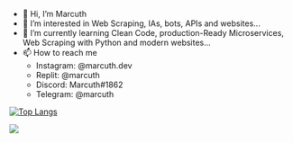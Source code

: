 - 👋 Hi, I’m Marcuth
- 👀 I’m interested in Web Scraping, IAs, bots, APIs and websites...
- 🌱 I’m currently learning Clean Code, production-Ready Microservices, Web Scraping with Python and modern websites...
- 📫 How to reach me 
  - Instagram: @marcuth.dev
  - Replit: @marcuth
  - Discord: Marcuth#1862
  - Telegram: @marcuth

[![Top Langs](https://github-readme-stats.vercel.app/api/top-langs/?username=1Marcuth&langs_count=10&theme=radical)](https://github.com/anuraghazra/github-readme-stats)

[<img src = "https://img.shields.io/badge/instagram-%23E4405F.svg?&style=for-the-badge&logo=instagram&logoColor=white">](https://www.instagram.com/marcuth.dev/)
<!---
1Marcuth/1Marcuth is a ✨ special ✨ repository because its `README.md` (this file) appears on your GitHub profile.
You can click the Preview link to take a look at your changes.
--->
